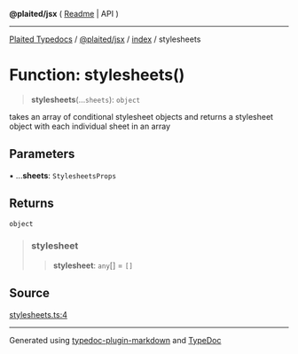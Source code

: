 **@plaited/jsx** ( [Readme](../../README.md) \| API )

***

[Plaited Typedocs](../../../../modules.md) / [@plaited/jsx](../../modules.md) / [index](../README.md) / stylesheets

# Function: stylesheets()

> **stylesheets**(...`sheets`): `object`

takes an array of conditional stylesheet objects and returns a stylesheet
object with each individual sheet in an array

## Parameters

▪ ...**sheets**: `StylesheetsProps`

## Returns

`object`

> ### stylesheet
>
> > **stylesheet**: `any`[] = `[]`
>

## Source

[stylesheets.ts:4](https://github.com/plaited/plaited/blob/d85458a/libs/jsx/src/stylesheets.ts#L4)

***

Generated using [typedoc-plugin-markdown](https://www.npmjs.com/package/typedoc-plugin-markdown) and [TypeDoc](https://typedoc.org/)
